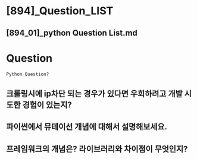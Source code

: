 # [894]_Question_LIST
## [894_01]_python Question List.md

# Question
    Python Question?

## 크롤링시에 ip차단 되는 경우가 있다면 우회하려고 개발 시도한 경험이 있는지?  

## 파이썬에서 뮤테이선 개념에 대해서 설명해보세요.  

## 프레임워크의 개념은? 라이브러리와 차이점이 무엇인지?  

